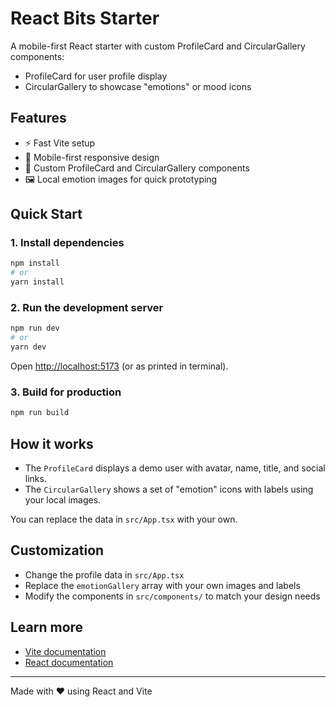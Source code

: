 # React Bits Starter

A mobile-first React starter with custom ProfileCard and CircularGallery components:

- ProfileCard for user profile display
- CircularGallery to showcase "emotions" or mood icons

## Features

- ⚡ Fast Vite setup
- 📱 Mobile-first responsive design
- 🧩 Custom ProfileCard and CircularGallery components
- 🖼️ Local emotion images for quick prototyping

## Quick Start

### 1. Install dependencies

```bash
npm install
# or
yarn install
```

### 2. Run the development server

```bash
npm run dev
# or
yarn dev
```

Open [http://localhost:5173](http://localhost:5173) (or as printed in terminal).

### 3. Build for production

```bash
npm run build
```

## How it works

- The `ProfileCard` displays a demo user with avatar, name, title, and social links.
- The `CircularGallery` shows a set of "emotion" icons with labels using your local images.

You can replace the data in `src/App.tsx` with your own.

## Customization

- Change the profile data in `src/App.tsx`
- Replace the `emotionGallery` array with your own images and labels
- Modify the components in `src/components/` to match your design needs

## Learn more

- [Vite documentation](https://vitejs.dev/guide/)
- [React documentation](https://react.dev/)

---

Made with ❤️ using React and Vite